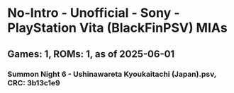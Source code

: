 # No-Intro - Unofficial - Sony - PlayStation Vita (BlackFinPSV) MIAs
## Games: 1, ROMs: 1, as of 2025-06-01

### Summon Night 6 - Ushinawareta Kyoukaitachi (Japan).psv, CRC: 3b13c1e9
